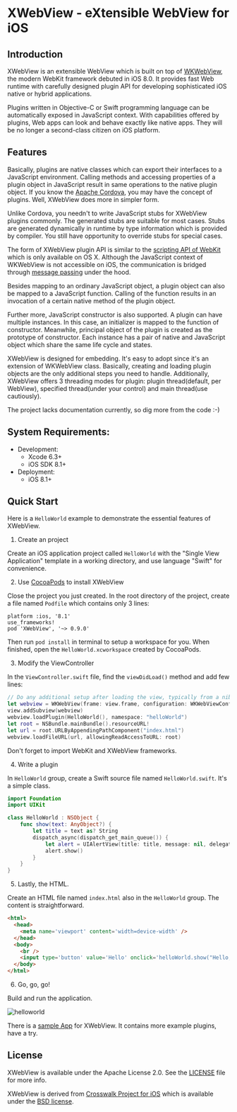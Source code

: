 # XWebView - eXtensible WebView for iOS

## Introduction

XWebView is an extensible WebView which is built on top of [WKWebView](https://developer.apple.com/library/ios/documentation/WebKit/Reference/WKWebView_Ref/), the modern WebKit framework debuted in iOS 8.0. It provides fast Web runtime with carefully designed plugin API for developing sophisticated iOS native or hybrid applications.

Plugins written in Objective-C or Swift programming language can be automatically exposed in JavaScript context. With capabilities offered by plugins, Web apps can look and behave exactly like native apps. They will be no longer a second-class citizen on iOS platform.

## Features

Basically, plugins are native classes which can export their interfaces to a JavaScript environment. Calling methods and accessing properties of a plugin object in JavaScript result in same operations to the native plugin object. If you know the [Apache Cordova](https://cordova.apache.org/), you may have the concept of plugins. Well, XWebView does more in simpler form.

Unlike Cordova, you needn't to write JavaScript stubs for XWebView plugins commonly. The generated stubs are suitable for most cases. Stubs are generated dynamically in runtime by type information which is provided by compiler. You still have opportunity to override stubs for special cases.

The form of XWebView plugin API is similar to the [scripting API of WebKit](https://developer.apple.com/library/mac/documentation/AppleApplications/Conceptual/SafariJSProgTopics/Tasks/ObjCFromJavaScript.html) which is only available on OS X. Although the JavaScript context of WKWebView is not accessible on iOS, the communication is bridged through [message passing](https://developer.apple.com/library/mac/documentation/WebKit/Reference/WKUserContentController_Ref/index.html#//apple_ref/occ/instm/WKUserContentController/addScriptMessageHandler:name:) under the hood.

Besides mapping to an ordinary JavaScript object, a plugin object can also be mapped to a JavaScript function. Calling of the function results in an invocation of a certain native method of the plugin object.

Further more, JavaScript constructor is also supported. A plugin can have multiple instances. In this case, an initializer is mapped to the function of constructor. Meanwhile, principal object of the plugin is created as the prototype of constructor. Each instance has a pair of native and JavaScript object which share the same life cycle and states.

XWebView is designed for embedding. It's easy to adopt since it's an extension of WKWebView class. Basically, creating and loading plugin objects are the only additional steps you need to handle. Additionally, XWebView offers 3 threading modes for plugin: plugin thread(default, per WebView), specified thread(under your control) and main thread(use cautiously).

The project lacks documentation currently, so dig more from the code :-)

## System Requirements:

* Development:
  * Xcode 6.3+
  * iOS SDK 8.1+
* Deployment:
  * iOS 8.1+

## Quick Start

Here is a `HelloWorld` example to demonstrate the essential features of XWebView. 

1. Create an project

  Create an iOS application project called `HelloWorld` with the "Single View Application" template in a working directory, and use language "Swift" for convenience.

2. Use [CocoaPods](https://cocoapods.org/) to install XWebView

  Close the project you just created. In the root directory of the project, create a file named `Podfile` which contains only 3 lines:

  ```
  platform :ios, '8.1'
  use_frameworks!
  pod 'XWebView', '~> 0.9.0'
  ```

  Then run `pod install` in terminal to setup a workspace for you. When finished, open the `HelloWorld.xcworkspace` created by CocoaPods.

3. Modify the ViewController

  In the `ViewController.swift` file, find the `viewDidLoad()` method and add few lines:

  ```swift
  // Do any additional setup after loading the view, typically from a nib.
  let webview = WKWebView(frame: view.frame, configuration: WKWebViewConfiguration())
  view.addSubview(webview)
  webview.loadPlugin(HelloWorld(), namespace: "helloWorld")
  let root = NSBundle.mainBundle().resourceURL!
  let url = root.URLByAppendingPathComponent("index.html")
  webview.loadFileURL(url, allowingReadAccessToURL: root)
  ````

  Don't forget to import WebKit and XWebView frameworks.

4. Write a plugin

  In `HelloWorld` group, create a Swift source file named `HelloWorld.swift`. It's a simple class.

  ````swift
  import Foundation
  import UIKit

  class HelloWorld : NSObject {
      func show(text: AnyObject?) {
          let title = text as? String
          dispatch_async(dispatch_get_main_queue()) {
              let alert = UIAlertView(title: title, message: nil, delegate: nil, cancelButtonTitle: "OK")
              alert.show()
          }
      }
  }
  ````

5. Lastly, the HTML.

  Create an HTML file named `index.html` also in the `HelloWorld` group. The content is straightforward.

  ```html
  <html>
    <head>
      <meta name='viewport' content='width=device-width' />
    </head>
    <body>
      <br />
      <input type='button' value='Hello' onclick='helloWorld.show("Hello, world!");' />
    </body>
  </html>
  ```

6. Go, go, go!

  Build and run the application.

  ![helloworld](https://cloud.githubusercontent.com/assets/486820/7409665/d69297f6-ef5a-11e4-9377-f320a084909a.png)

There is a [sample App](https://github.com/XWebView/Sample) for XWebView. It contains more example plugins, have a try.

## License

XWebView is available under the Apache License 2.0. See the [LICENSE](LICENSE) file for more info.

XWebView is derived from [Crosswalk Project for iOS](https://github.com/crosswalk-project/crosswalk-ios) which is available under the [BSD license](LICENSE.crosswalk).

